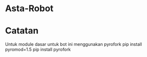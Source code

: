 # Asta-Robot


# Catatan
Untuk module dasar untuk bot ini menggunakan pyrofork
pip install pyromod=1.5
pip install pyrofork
